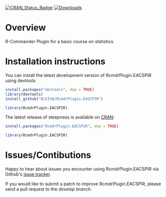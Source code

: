 [![CRAN\_Status\_Badge](http://www.r-pkg.org/badges/version/RcmdrPlugin.EACSPIR)](http://cran.r-project.org/web/packages/RcmdrPlugin.EACSPIR)
[![Downloads](http://cranlogs.r-pkg.org/badges/RcmdrPlugin.EACSPIR)](http://cran.rstudio.com/package=RcmdrPlugin.EACSPIR)

Overview
========
R-Commander Plugin for a basic course on statistics.

Installation instructions
=========================
You can install the latest development version of RcmdrPlugin.EACSPIR using devtools:

```R
install.packages("devtools", dep = TRUE)
library(devtools)
install_github("DLEIVA/RcmdrPlugin.EASCPIR")

library(RcmdrPlugin.EACSPIR)
```


The latest release of steepness is available on [CRAN](http://cran.r-project.org/web/packages/RcmdrPlugin.EACSPIR/):

```R
install.packages("RcmdrPlugin.EACSPIR", dep = TRUE)

library(RcmdrPlugin.EACSPIR)
```

Issues/Contibutions
===================
Happy to hear about issues you encounter using RcmdrPlugin.EACSPIR via Github's [issue tracker](https://github.com/DLEIVA/RcmdrPlugin.EACSPIR/issues/new).

If you would like to submit a patch to improve RcmdrPlugin.EACSPIR, please send a pull request to the *develop branch*.
